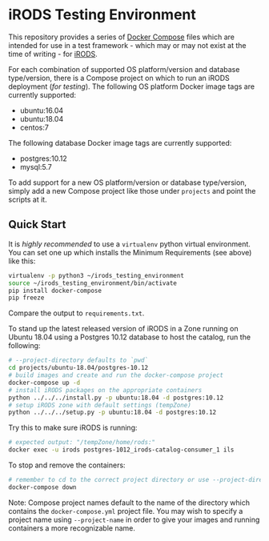 # iRODS Testing Environment

This repository provides a series of [Docker Compose](https://docs.docker.com/compose/) files which are intended for use in a test framework - which may or may not exist at the time of writing - for [iRODS](https://irods.org). 

For each combination of supported OS platform/version and database type/version, there is a Compose project on which to run an iRODS deployment (*for testing*). The following OS platform Docker image tags are currently supported:
 - ubuntu:16.04
 - ubuntu:18.04
 - centos:7

The following database Docker image tags are currently supported:
 - postgres:10.12
 - mysql:5.7

To add support for a new OS platform/version or database type/version, simply add a new Compose project like those under `projects` and point the scripts at it.

## Quick Start

It is *highly recommended* to use a `virtualenv` python virtual environment. You can set one up which installs the Minimum Requirements (see above) like this:
```bash
virtualenv -p python3 ~/irods_testing_environment
source ~/irods_testing_environment/bin/activate
pip install docker-compose
pip freeze
```
Compare the output to `requirements.txt`.

To stand up the latest released version of iRODS in a Zone running on Ubuntu 18.04 using a Postgres 10.12 database to host the catalog, run the following:

```bash
# --project-directory defaults to `pwd`
cd projects/ubuntu-18.04/postgres-10.12
# build images and create and run the docker-compose project
docker-compose up -d
# install iRODS packages on the appropriate containers
python ../../../install.py -p ubuntu:18.04 -d postgres:10.12
# setup iRODS zone with default settings (tempZone)
python ../../../setup.py -p ubuntu:18.04 -d postgres:10.12
```
Try this to make sure iRODS is running:
```bash
# expected output: "/tempZone/home/rods:"
docker exec -u irods postgres-1012_irods-catalog-consumer_1 ils
```
To stop and remove the containers:
```bash
# remember to cd to the correct project directory or use --project-directory
docker-compose down
```
Note: Compose project names default to the name of the directory which contains the `docker-compose.yml` project file. You may wish to specify a project name using `--project-name` in order to give your images and running containers a more recognizable name.
